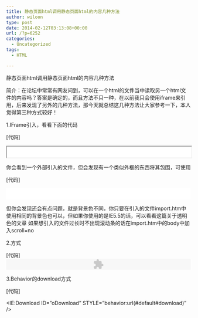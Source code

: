 ```yaml
---
title: 静态页面html调用静态页面html的内容几种方法
author: wiloon
type: post
date: 2014-02-12T03:13:08+00:00
url: /?p=6252
categories:
  - Uncategorized
tags:
  - HTML

---
```

静态页面html调用静态页面html的内容几种方法

简介：在论坛中常常有网友问到，可以在一个html的文件当中读取另一个html文件的内容吗？答案是确定的，而且方法不只一种，在以前我只会使用iframe来引用，后来发现了另外的几种方法，那今天就总结这几种方法让大家参考一下，本人觉得第三种方式较好！

1.IFrame引入，看看下面的代码



[代码]

<IFRAME NAME=&#8221;content_frame&#8221; width=100% height=30 marginwidth=0 marginheight=0 SRC=&#8221;import.htm&#8221; ></IFRAME>

你会看到一个外部引入的文件，但会发现有一个类似外框的东西将其包围，可使用

[代码]

<iframe name=&#8221;content_frame&#8221; marginwidth=0 marginheight=0 width=100% height=30 src=&#8221;import.htm&#8221; frameborder=0></iframe>

但你会发现还会有点问题，就是背景色不同，你只要在引入的文件import.htm中使用相同的背景色也可以，但如果你使用的是IE5.5的话，可以看看这篇关于透明色的文章 如果想引入的文件过长时不出现滚动条的话在import.htm中的body中加入scroll=no



2.方式



[代码] <object style=&#8221;border:0px&#8221; type=&#8221;text/x-scriptlet&#8221; data=&#8221;import.htm&#8221; width=100% height=30></object>



3.Behavior的download方式



[代码]

<span id=showImport></span>

<IE:Download ID=&#8221;oDownload&#8221; STYLE=&#8221;behavior:url(#default#download)&#8221; />

<script>

function onDownloadDone(downDate){

showImport.innerHTML=downDate

}

oDownload.startDownload(&#8216;import.htm&#8217;,onDownloadDone)

</script>
